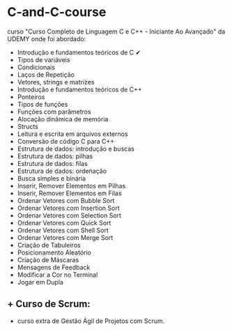 # C-and-C-course
curso "Curso Completo de Linguagem C e C++ - Iniciante Ao Avançado" da UDEMY onde foi abordado:
- Introdução e fundamentos teóricos de C &#10004; 
- Tipos de variáveis
- Condicionais
- Laços de Repetição
- Vetores, strings e matrizes
- Introdução e fundamentos teóricos de C++
- Ponteiros
- Tipos de funções
- Funções com parâmetros
- Alocação dinâmica de memória
- Structs
- Leitura e escrita em arquivos externos
- Conversão de código C para C++
- Estrutura de dados: introdução e buscas
- Estrutura de dados: pilhas
- Estrutura de dados: filas
- Estrutura de dados: ordenação
- Busca simples e binária
- Inserir, Remover Elementos em Pilhas
- Inserir, Remover Elementos em Filas
- Ordenar Vetores com Bubble Sort
- Ordenar Vetores com Insertion Sort
- Ordenar Vetores com Selection Sort
- Ordenar Vetores com Quick Sort
- Ordenar Vetores com Shell Sort
- Ordenar Vetores com Merge Sort
- Criação de Tabuleiros
- Posicionamento Aleatório
- Criação de Máscaras
- Mensagens de Feedback
- Modificar a Cor no Terminal
- Jogar em Dupla
## + Curso de Scrum:
- curso extra de Gestão Ágil de Projetos com Scrum.

